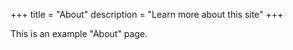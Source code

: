 +++
title = "About"
description = "Learn more about this site"
+++

This is an example "About" page.  
